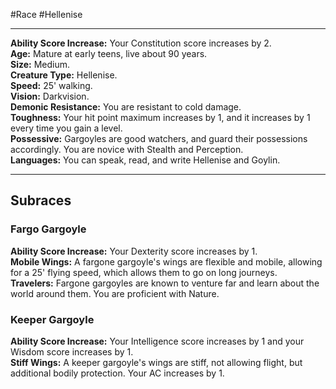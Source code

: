 #Race #Hellenise
- - -
**Ability Score Increase:** Your Constitution score increases by 2.  
**Age:** Mature at early teens, live about 90 years.  
**Size:** Medium.  
**Creature Type:** Hellenise.  
**Speed:** 25' walking.  
**Vision:** Darkvision.  
**Demonic Resistance:** You are resistant to cold damage.  
**Toughness:** Your hit point maximum increases by 1, and it increases by 1 every time you gain a level.  
**Possessive:** Gargoyles are good watchers, and guard their possessions accordingly. You are novice with Stealth and Perception.  
**Languages:** You can speak, read, and write Hellenise and Goylin.
- - -
## Subraces
### Fargo Gargoyle
 
**Ability Score Increase:** Your Dexterity score increases by 1.  
**Mobile Wings:** A fargone gargoyle's wings are flexible and mobile, allowing for a 25' flying speed, which allows them to go on long journeys.  
**Travelers:** Fargone gargoyles are known to venture far and learn about the world around them. You are proficient with Nature.
 
### Keeper Gargoyle
 
**Ability Score Increase:** Your Intelligence score increases by 1 and your Wisdom score increases by 1.  
**Stiff Wings:** A keeper gargoyle's wings are stiff, not allowing flight, but additional bodily protection. Your AC increases by 1.